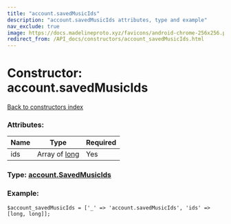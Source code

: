 ```yaml
---
title: "account.savedMusicIds"
description: "account.savedMusicIds attributes, type and example"
nav_exclude: true
image: https://docs.madelineproto.xyz/favicons/android-chrome-256x256.png
redirect_from: /API_docs/constructors/account_savedMusicIds.html
---
```

# Constructor: account.savedMusicIds  
[Back to constructors index](/API_docs/constructors/index.html)



### Attributes:

| Name     |    Type       | Required |
|----------|---------------|----------|
|ids|Array of [long](/API_docs/types/long.html) | Yes|



### Type: [account.SavedMusicIds](/API_docs/types/account.SavedMusicIds.html)


### Example:

```
$account_savedMusicIds = ['_' => 'account.savedMusicIds', 'ids' => [long, long]];
```  
